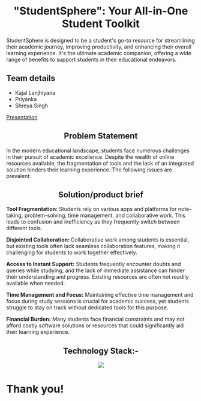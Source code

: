 <h1 align = "center">"StudentSphere": Your All-in-One Student Toolkit</h1>
<p>StudentSphere is designed to be a student's go-to resource for streamlining their academic journey, improving productivity, and enhancing their overall learning experience. It's the ultimate academic companion, offering a wide range of benefits to support students in their educational endeavors.</p>

<h2>Team details</h2>
<ul>
  <li>Kajal Lanjhiyana</li>
  <li>Priyanka</li>
  <li>Shreya Singh</li>
</ul>
<a href = "https://www.canva.com/design/DAFzQUBLqEw/NGO2vqhqA_KHW_lbM9kvHg/editutm_content=DAFzQUBLqEw&utm_campaign=designshare&utm_medium=link2&utm_source=sharebutton">Presentation</a>

<h2 align = "center">Problem Statement</h2>

In the modern educational landscape, students face numerous challenges in their pursuit of academic excellence. Despite the wealth of online resources available, the fragmentation of tools and the lack of an integrated solution hinders their learning experience. The following issues are prevalent: <br/>

<h2 align = "center">Solution/product brief</h2>

<b>Tool Fragmentation: </b> Students rely on various apps and platforms for note-taking, problem-solving, time management, and collaborative work. This leads to confusion and inefficiency as they frequently switch between different tools.

<b>Disjointed Collaboration: </b> Collaborative work among students is essential, but existing tools often lack seamless collaboration features, making it challenging for students to work together effectively.

<b>Access to Instant Support:</b> Students frequently encounter doubts and queries while studying, and the lack of immediate assistance can hinder their understanding and progress. Existing resources are often not readily available when needed.

<b>Time Management and Focus:</b> Maintaining effective time management and focus during study sessions is crucial for academic success, yet students struggle to stay on track without dedicated tools for this purpose.

<b>Financial Burden:</b> Many students face financial constraints and may not afford costly software solutions or resources that could significantly aid their learning experience.

<h2 align="center">Technology Stack:-</h2>
<p align="center">
  <a href="https://skillicons.dev">
    <img src="https://skillicons.dev/icons?i=git,html,css,js" />
  </a>
</p>
<h1>Thank you!</h1>
